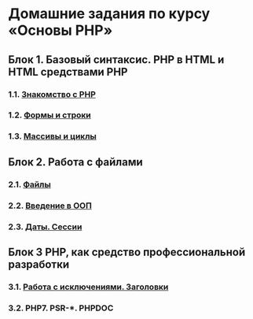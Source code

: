 # Домашние задания по курсу «Основы PHP»

## Блок 1. Базовый синтаксис. PHP в HTML и HTML средствами PHP

### 1.1. [Знакомство с PHP](./1.1-intro-and-branching)

### 1.2. [Формы и строки](./1.2-strings-and-forms)

### 1.3. [Массивы и циклы](./1.3-arrays-and-functions/)

## Блок 2. Работа с файлами

### 2.1. [Файлы](./2.1-files)

### 2.2. [Введение в ООП](./2.2-OOP)

### 2.3. [Даты. Сессии](./2.3-dates-and-sessions/)

## Блок 3 PHP, как средство профессиональной разработки

### 3.1. [Работа с исключениями. Заголовки](./3.1-exceptions-and-headers)

### 3.2. PHP7. PSR-*. PHPDOC
